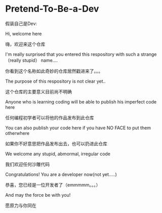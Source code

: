 # Pretend-To-Be-a-Dev
假装自己是Dev:

Hi, welcome here

嗨，欢迎来这个仓库

I'm really surprised that you entered this respository with such a strange（really stupid） name....

你看到这个名称如此奇妙的仓库居然戳进来了。。。

The purpose of this respository is not clear yet..

这个仓库的主要意义目前尚不明确

Anyone who is learning coding will be able to publish his imperfect code here

任何编程初学者可以将他的作品发布到此仓库

You can also publish your code here if you have NO FACE to put them otherwhere

如果你不好意思把作品发布出去，也可以扔进此仓库

We welcome any stupid, abmormal, irregular code

我们欢迎任何沙雕代码

Congratulations! You are a developer now(not yet.....)

恭喜，您已经是一位开发者了（emmmmm。。。）

And may the force be with you!

愿原力与你同在

